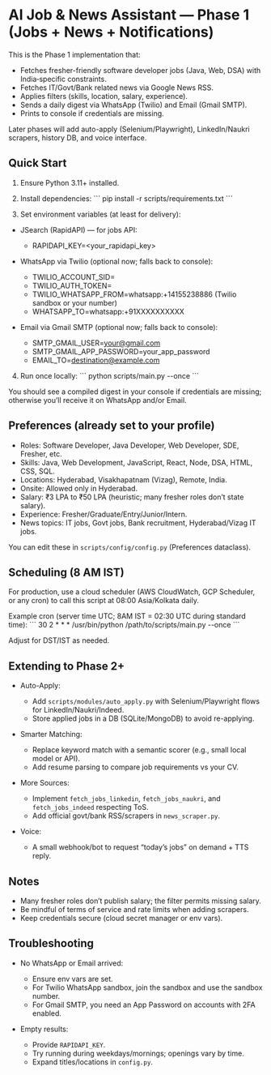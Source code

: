 # AI Job & News Assistant — Phase 1 (Jobs + News + Notifications)

This is the Phase 1 implementation that:
- Fetches fresher-friendly software developer jobs (Java, Web, DSA) with India‑specific constraints.
- Fetches IT/Govt/Bank related news via Google News RSS.
- Applies filters (skills, location, salary, experience).
- Sends a daily digest via WhatsApp (Twilio) and Email (Gmail SMTP).
- Prints to console if credentials are missing.

Later phases will add auto-apply (Selenium/Playwright), LinkedIn/Naukri scrapers, history DB, and voice interface.

## Quick Start

1) Ensure Python 3.11+ installed.

2) Install dependencies:
\`\`\`
pip install -r scripts/requirements.txt
\`\`\`

3) Set environment variables (at least for delivery):
- JSearch (RapidAPI) — for jobs API:
  - RAPIDAPI_KEY=<your_rapidapi_key>

- WhatsApp via Twilio (optional now; falls back to console):
  - TWILIO_ACCOUNT_SID=<sid>
  - TWILIO_AUTH_TOKEN=<token>
  - TWILIO_WHATSAPP_FROM=whatsapp:+14155238886  (Twilio sandbox or your number)
  - WHATSAPP_TO=whatsapp:+91XXXXXXXXXX

- Email via Gmail SMTP (optional now; falls back to console):
  - SMTP_GMAIL_USER=your@gmail.com
  - SMTP_GMAIL_APP_PASSWORD=your_app_password
  - EMAIL_TO=destination@example.com

4) Run once locally:
\`\`\`
python scripts/main.py --once
\`\`\`

You should see a compiled digest in your console if credentials are missing; otherwise you’ll receive it on WhatsApp and/or Email.

## Preferences (already set to your profile)

- Roles: Software Developer, Java Developer, Web Developer, SDE, Fresher, etc.
- Skills: Java, Web Development, JavaScript, React, Node, DSA, HTML, CSS, SQL.
- Locations: Hyderabad, Visakhapatnam (Vizag), Remote, India.
- Onsite: Allowed only in Hyderabad.
- Salary: ₹3 LPA to ₹50 LPA (heuristic; many fresher roles don’t state salary).
- Experience: Fresher/Graduate/Entry/Junior/Intern.
- News topics: IT jobs, Govt jobs, Bank recruitment, Hyderabad/Vizag IT jobs.

You can edit these in `scripts/config/config.py` (Preferences dataclass).

## Scheduling (8 AM IST)

For production, use a cloud scheduler (AWS CloudWatch, GCP Scheduler, or any cron) to call this script at 08:00 Asia/Kolkata daily.

Example cron (server time UTC; 8AM IST = 02:30 UTC during standard time):
\`\`\`
30 2 * * * /usr/bin/python /path/to/scripts/main.py --once
\`\`\`

Adjust for DST/IST as needed.

## Extending to Phase 2+

- Auto-Apply:
  - Add `scripts/modules/auto_apply.py` with Selenium/Playwright flows for LinkedIn/Naukri/Indeed.
  - Store applied jobs in a DB (SQLite/MongoDB) to avoid re-applying.

- Smarter Matching:
  - Replace keyword match with a semantic scorer (e.g., small local model or API).
  - Add resume parsing to compare job requirements vs your CV.

- More Sources:
  - Implement `fetch_jobs_linkedin`, `fetch_jobs_naukri`, and `fetch_jobs_indeed` respecting ToS.
  - Add official govt/bank RSS/scrapers in `news_scraper.py`.

- Voice:
  - A small webhook/bot to request “today’s jobs” on demand + TTS reply.

## Notes

- Many fresher roles don’t publish salary; the filter permits missing salary.
- Be mindful of terms of service and rate limits when adding scrapers.
- Keep credentials secure (cloud secret manager or env vars).

## Troubleshooting

- No WhatsApp or Email arrived:
  - Ensure env vars are set.
  - For Twilio WhatsApp sandbox, join the sandbox and use the sandbox number.
  - For Gmail SMTP, you need an App Password on accounts with 2FA enabled.

- Empty results:
  - Provide `RAPIDAPI_KEY`.
  - Try running during weekdays/mornings; openings vary by time.
  - Expand titles/locations in `config.py`.
